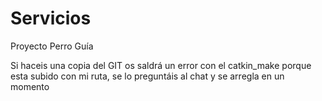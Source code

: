 # Servicios
Proyecto Perro Guía

Si haceis una copia del GIT os saldrá un error con el catkin_make porque esta subido con mi ruta, se lo preguntáis al chat y se arregla en un momento
